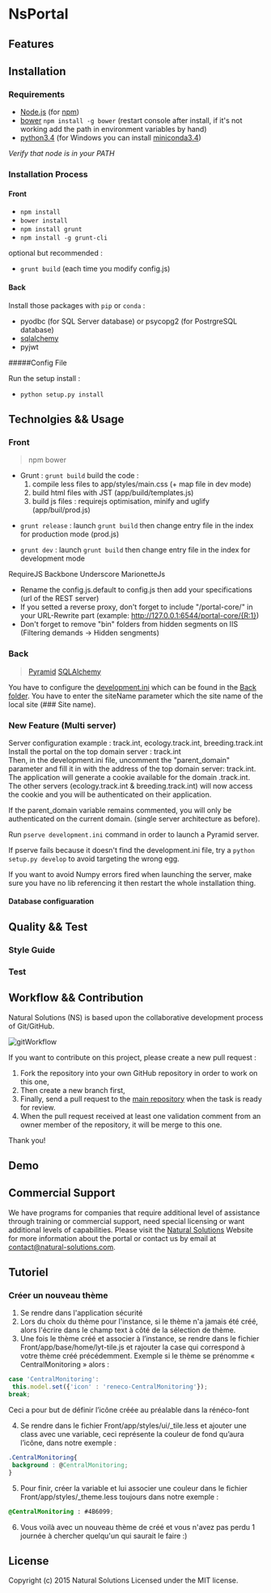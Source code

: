 # NsPortal




## Features


## Installation


### Requirements

 - [Node.js](https://nodejs.org/) (for [npm](https://www.npmjs.com/))
 - [bower](http://bower.io/) `npm install -g bower` (restart console after install, if it's not working add the path in environment variables by hand)
 - [python3.4](https://www.python.org/download/releases/3.4.0/) (for Windows you can install [miniconda3.4](http://conda.pydata.org/miniconda.html))


*Verify that node is in your PATH*

### Installation Process

#### Front
- `npm install`
- `bower install`
- `npm install grunt`
- `npm install -g grunt-cli`

optional but recommended :

- `grunt build` (each time you modify config.js)

#### Back

Install those packages with `pip` or `conda` :

- pyodbc (for SQL Server database) or psycopg2 (for PostrgreSQL database)
- [sqlalchemy](http://www.sqlalchemy.org/)
- pyjwt

#####Config File

Run the setup install : 
- `python setup.py install`


## Technolgies && Usage

### Front

> npm
> bower

* Grunt :
 `grunt build` build the code : 
  1. compile less files to app/styles/main.css (+ map file in dev mode)
  2. build html files with JST (app/build/templates.js)
  3. build js files : requirejs optimisation, minify and uglify (app/buil/prod.js)

- `grunt release` : launch `grunt build` then change entry file in the index for production mode (prod.js)

- `grunt dev` : launch `grunt build` then change entry file in the index for development mode

 RequireJS
 Backbone Underscore
 MarionetteJs

- Rename the config.js.default to config.js then add your specifications (url of the REST server)
- If you setted a reverse proxy, don't forget to include "/portal-core/" in your URL-Rewrite part (example: http://127.0.0.1:6544/portal-core/{R:1})
- Don't forget to remove "bin" folders from hidden segments on IIS (Filtering demands -> Hidden sengments)

### Back

 >[Pyramid](http://docs.pylonsproject.org/projects/pyramid/en/latest/)
 >[SQLAlchemy](http://www.sqlalchemy.org/)


You have to configure the [development.ini](https://github.com/NaturalSolutions/NsPortal/tree/master/Back/development.ini.default) which can be found in the [Back folder](https://github.com/NaturalSolutions/NsPortal/tree/master/Back/).
You have to enter the siteName parameter which the site name of the local site (### Site name).

### New Feature (Multi server)
Server configuration example : track.int, ecology.track.int, breeding.track.int  
Install the portal on the top domain server : track.int  
Then, in the development.ini file, uncomment the "parent_domain" parameter and fill it in with the address of the top domain server: track.int.  
The application will generate a cookie available for the domain .track.int. The other servers (ecology.track.int & breeding.track.int) will now access the cookie and you will be authenticated on their application.  
    
If the parent_domain variable remains commented, you will only be authenticated on the current domain. (single server architecture as before).

Run `pserve development.ini` command in order to launch a Pyramid server.

If pserve fails because it doesn't find the development.ini file, try a `python setup.py develop` to avoid targeting the wrong egg.

If you want to avoid Numpy errors fired when launching the server, make sure you have no lib referencing it then restart the whole installation thing. 

#### Database configuaration

## Quality && Test

### Style Guide

### Test

## Workflow && Contribution

Natural Solutions (NS) is based upon the collaborative development process of Git/GitHub.

![gitWorkflow](http://img11.hostingpics.net/pics/424731gitflow.png)

If you want to contribute on this project, please create a new pull request :
1. Fork the repository into your own GitHub repository in order to work on this one,
2. Then create a new branch first,
3. Finally, send a pull request to the [main repository](https://github.com/NaturalSolutions/NsPortal/) when the task is ready for review.
4. When the pull request received at least one validation comment from an owner member of the repository, it will be merge to this one.

Thank you!


## Demo


## Commercial Support

We have programs for companies that require additional level of assistance through training or commercial support, need special licensing or want additional levels of capabilities. Please visit the [Natural Solutions](http://www.natural-solutions.eu/) Website for more information about the portal or contact us by email at contact@natural-solutions.com.

## Tutoriel

### Créer un nouveau thème

1. Se rendre dans l'application sécurité
2. Lors du choix du thème pour l'instance, si le thème n'a jamais été créé, alors l'écrire dans le champ text à côté de la sélection de thème.
3. Une fois le thème créé et associer à l’instance, se rendre dans le fichier Front/app/base/home/lyt-tile.js et rajouter la case qui correspond à votre thème créé précédemment. Exemple si le thème se prénomme « CentralMonitoring » alors :
```js
case 'CentralMonitoring':
 this.model.set({'icon' : 'reneco-CentralMonitoring'});
break;
```
Ceci a pour but de définir l’icône créée au préalable dans la rénéco-font

4. Se rendre dans le fichier  Front/app/styles/ui/_tile.less et ajouter une class avec une variable, ceci représente la couleur de fond qu’aura l’icône, dans notre exemple :
```css
.CentralMonitoring{
 background : @CentralMonitoring;
}
```
5. Pour finir, créer la variable et lui associer une couleur dans le fichier Front/app/styles/_theme.less toujours dans notre exemple :
```css
@CentralMonitoring : #4B6099;
```
6. Vous voilà avec un nouveau thème de créé et vous n'avez pas perdu 1 journée à chercher quelqu'un qui saurait le faire :)


## License

Copyright (c) 2015 Natural Solutions
Licensed under the MIT license.
